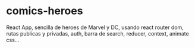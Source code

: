 # comics-heroes
React App, sencilla de heroes de Marvel y DC, usando react router dom, rutas publicas y privadas, auth, barra de search, reducer, context, animate css...

